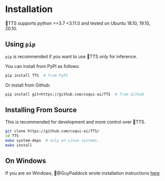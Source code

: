 # Installation

🐸TTS supports python >=3.7 <3.11.0 and tested on Ubuntu 18.10, 19.10, 20.10.

## Using `pip`

`pip` is recommended if you want to use 🐸TTS only for inference.

You can install from PyPI as follows:

```bash
pip install TTS  # from PyPI
```

Or install from Github:

```bash
pip install git+https://github.com/coqui-ai/TTS  # from Github
```

## Installing From Source

This is recommended for development and more control over 🐸TTS.

```bash
git clone https://github.com/coqui-ai/TTS/
cd TTS
make system-deps  # only on Linux systems.
make install
```

## On Windows
If you are on Windows, 👑@GuyPaddock wrote installation instructions [here](https://stackoverflow.com/questions/66726331/)
